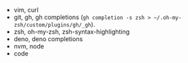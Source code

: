 - vim, curl
- git, gh, gh completions (`gh completion -s zsh > ~/.oh-my-zsh/custom/plugins/gh/_gh`).
- zsh, oh-my-zsh, zsh-syntax-highlighting
- deno, deno completions
- nvm, node
- code
